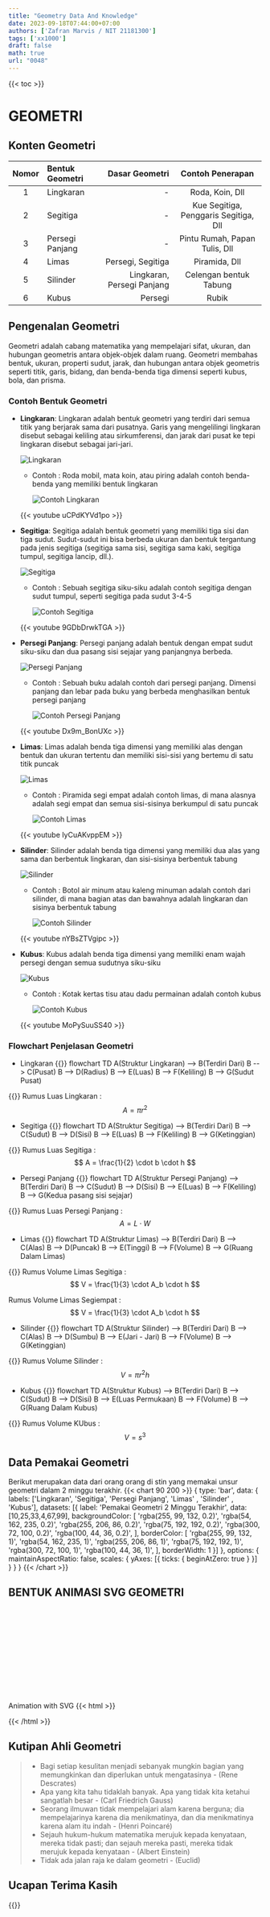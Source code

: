 ```yaml
---
title: "Geometry Data And Knowledge"
date: 2023-09-18T07:44:00+07:00
authors: ['Zafran Marvis / NIT 21181300']
tags: ['xx1000']
draft: false
math: true
url: "0048"
---
```

{{< toc >}}

# GEOMETRI

## Konten Geometri
Nomor | Bentuk Geometri | Dasar Geometri | Contoh Penerapan
:-: | :- | -: | :-:
1 | Lingkaran | - | Roda, Koin, Dll
2 | Segitiga | - | Kue Segitiga, Penggaris Segitiga, Dll
3 | Persegi Panjang | - | Pintu Rumah, Papan Tulis, Dll
4 | Limas | Persegi, Segitiga | Piramida, Dll
5 | Silinder | Lingkaran, Persegi Panjang | Celengan bentuk Tabung
6 | Kubus | Persegi | Rubik

## Pengenalan Geometri
Geometri adalah cabang matematika yang mempelajari sifat, ukuran, dan hubungan geometris antara objek-objek dalam ruang. 
Geometri membahas bentuk, ukuran, properti sudut, jarak, dan hubungan antara objek geometris seperti titik, garis, bidang, dan benda-benda tiga dimensi seperti kubus, bola, dan prisma.


### Contoh Bentuk Geometri

+ **Lingkaran**: Lingkaran adalah bentuk geometri yang terdiri dari semua titik yang berjarak sama dari pusatnya. Garis yang mengelilingi lingkaran disebut sebagai keliling atau sirkumferensi, dan jarak dari pusat ke tepi lingkaran disebut sebagai jari-jari.

	![Lingkaran](https://i.pinimg.com/564x/e5/89/ea/e589ea36b034a6885229d832f54da7c3.jpg)
	
	- Contoh : Roda mobil, mata koin, atau piring adalah contoh benda-benda yang memiliki bentuk lingkaran
		
		![Contoh Lingkaran](https://i2.wp.com/nurfasta.com/wp-content/uploads/2019/09/Benda-Berbentuk-Lingkaran.jpg)
	
	{{< youtube uCPdKYVd1po >}}

+ **Segitiga**: Segitiga adalah bentuk geometri yang memiliki tiga sisi dan tiga sudut. Sudut-sudut ini bisa berbeda ukuran dan bentuk tergantung pada jenis segitiga (segitiga sama sisi, segitiga sama kaki, segitiga tumpul, segitiga lancip, dll.).

	![Segitiga](https://i.pinimg.com/564x/7a/36/a1/7a36a10c87e3683572c2294deae090a0.jpg)
	
	- Contoh : Sebuah segitiga siku-siku adalah contoh segitiga dengan sudut tumpul, seperti segitiga pada sudut 3-4-5
	
		![Contoh Segitiga](https://i0.wp.com/lh3.googleusercontent.com/-KnQzEpKNGLE/WxJn4L2Z_MI/AAAAAAAAHnw/2POEcoeXakcfyekvefeQ4KfxXeRRgKBmwCLcBGAs/s1600/Benda%2BBerbentuk%2BSegitiga.png)
	
	{{< youtube 9GDbDrwkTGA >}}
	
+ **Persegi Panjang**: Persegi panjang adalah bentuk dengan empat sudut siku-siku dan dua pasang sisi sejajar yang panjangnya berbeda.

	![Persegi Panjang](https://2.bp.blogspot.com/-39dSM5pfibc/XMUyyLyEzzI/AAAAAAAABD8/fZNpu4pjYeoxKm60NrCu1v8iDNQIRRRdQCLcBGAs/s1600/persegi%2Bpanjang.png)
	
	- Contoh :  Sebuah buku adalah contoh dari persegi panjang. Dimensi panjang dan lebar pada buku yang berbeda menghasilkan bentuk persegi panjang
		
		![Contoh Persegi Panjang](https://1.bp.blogspot.com/-aEHSK6OBSIU/XpwKQAKO1II/AAAAAAAAA7U/jProncdbH2UfByzgoS0Ee3bNa6u4JsbYQCLcBGAsYHQ/s1600/persegi%2BPANJANG.jpg)
	
	{{< youtube Dx9m_BonUXc >}}

+ **Limas**:  Limas adalah benda tiga dimensi yang memiliki alas dengan bentuk dan ukuran tertentu dan memiliki sisi-sisi yang bertemu di satu titik puncak

	![Limas](https://rumushitung.com/wp-content/uploads/2015/02/macam-macam-bentuk-limas.png)
	
	- Contoh : Piramida segi empat adalah contoh limas, di mana alasnya adalah segi empat dan semua sisi-sisinya berkumpul di satu puncak
	
		![Contoh Limas](https://2.bp.blogspot.com/-mZXNneBmF8E/WB2Kxfpg27I/AAAAAAAAAG0/fdrcUUT32-MiXc-Gk3npaal1gggfAs-3wCLcB/s1600/piramida.jpg)
	
	{{< youtube IyCuAKvppEM >}}
	
+ **Silinder**: Silinder adalah benda tiga dimensi yang memiliki dua alas yang sama dan berbentuk lingkaran, dan sisi-sisinya berbentuk tabung

	![Silinder](https://4.bp.blogspot.com/-Qqy_8ROvM-Y/VMz-qxn27MI/AAAAAAAAAQ4/d9tHO9ngfZw/s1600/Tabung.png)
	
	- Contoh :  Botol air minum atau kaleng minuman adalah contoh dari silinder, di mana bagian atas dan bawahnya adalah lingkaran dan sisinya berbentuk tabung
		
		![Contoh Silinder](https://1.bp.blogspot.com/-boVk-PoyATc/T3gaNCsKWfI/AAAAAAAAABE/_YS8_X52SxE/s1600/SILINDER.png)
	
	{{< youtube nYBsZTVgipc >}}

+ **Kubus**:  Kubus adalah benda tiga dimensi yang memiliki enam wajah persegi dengan semua sudutnya siku-siku

	![Kubus](https://2.bp.blogspot.com/-5iSnstmQKF0/UEM-h2VT9MI/AAAAAAAAAL0/LIJ7QRYzmN0/s1600/kubus.JPG)
	
	- Contoh : Kotak kertas tisu atau dadu permainan adalah contoh kubus
	
		![Contoh Kubus](https://i.ytimg.com/vi/7zX1BJksLg0/maxresdefault.jpg)
	
	{{< youtube MoPySuuSS40 >}}
	
### Flowchart Penjelasan Geometri

+ Lingkaran
{{<mermaid>}}
flowchart TD
    A(Struktur Lingkaran) --> B(Terdiri Dari)
    B --> C(Pusat)
    B --> D(Radius)
    B --> E(Luas)
    B --> F(Keliling)
	B --> G(Sudut Pusat)


{{</mermaid>}}
Rumus Luas Lingkaran : 
$$
A = \pi r^2
$$

+ Segitiga
{{<mermaid>}}
flowchart TD
    A(Struktur Segitiga) --> B(Terdiri Dari)
    B --> C(Sudut)
    B --> D(Sisi)
    B --> E(Luas)
    B --> F(Keliling)
	B --> G(Ketinggian)
	
{{</mermaid>}}
Rumus Luas Segitiga : 
$$
A = \frac{1}{2} \cdot b \cdot h
$$


+ Persegi Panjang
{{<mermaid>}}
flowchart TD
    A(Struktur Persegi Panjang) --> B(Terdiri Dari)
    B --> C(Sudut)
    B --> D(Sisi)
    B --> E(Luas)
    B --> F(Keliling)
	B --> G(Kedua pasang sisi sejajar)
	
{{</mermaid>}}
Rumus Luas Persegi Panjang : 
$$
A = L \cdot W
$$

+ Limas
{{<mermaid>}}
flowchart TD
    A(Struktur Limas) --> B(Terdiri Dari)
    B --> C(Alas)
    B --> D(Puncak)
    B --> E(Tinggi)
    B --> F(Volume)
	B --> G(Ruang Dalam Limas)
	
{{</mermaid>}}
Rumus Volume Limas Segitiga : 
$$
V = \frac{1}{3} \cdot A_b \cdot h
$$

Rumus Volume Limas Segiempat : 
$$
V = \frac{1}{3} \cdot A_b \cdot h
$$

+ Silinder
{{<mermaid>}}
flowchart TD
    A(Struktur Silinder) --> B(Terdiri Dari)
    B --> C(Alas)
    B --> D(Sumbu)
    B --> E(Jari - Jari)
    B --> F(Volume)
	B --> G(Ketinggian)
	
{{</mermaid>}}
Rumus Volume Silinder : 
$$
V = \pi r^2 h
$$

+ Kubus
{{<mermaid>}}
flowchart TD
    A(Struktur Kubus) --> B(Terdiri Dari)
    B --> C(Sudut)
    B --> D(Sisi)
    B --> E(Luas Permukaan)
    B --> F(Volume)
	B --> G(Ruang Dalam Kubus)
	
{{</mermaid>}}
Rumus Volume KUbus : 
$$
V = s^3
$$

## Data Pemakai Geometri
Berikut merupakan data dari orang orang di stin yang memakai unsur geometri dalam 2 minggu terakhir.
{{< chart 90 200 >}}
{
    type: 'bar',
    data: {
        labels: ['Lingkaran', 'Segitiga', 'Persegi Panjang', 'Limas' , 'Silinder' , 'Kubus'],
        datasets: [{
            label: 'Pemakai Geometri 2 Minggu Terakhir',
            data: [10,25,33,4,67,99],
            backgroundColor: [
                'rgba(255, 99, 132, 0.2)',
                'rgba(54, 162, 235, 0.2)',
                'rgba(255, 206, 86, 0.2)',
                'rgba(75, 192, 192, 0.2)',
				'rgba(300, 72, 100, 0.2)',
				'rgba(100, 44, 36, 0.2)',
            ],
            borderColor: [
                'rgba(255, 99, 132, 1)',
                'rgba(54, 162, 235, 1)',
                'rgba(255, 206, 86, 1)',
                'rgba(75, 192, 192, 1)',
				'rgba(300, 72, 100, 1)',
				'rgba(100, 44, 36, 1)',
            ],
            borderWidth: 1
        }]
    },
    options: {
        maintainAspectRatio: false,
        scales: {
            yAxes: [{
                ticks: {
                    beginAtZero: true
                }
            }]
        }
    }
}
{{< /chart >}}

## BENTUK ANIMASI SVG GEOMETRI
Animation with SVG
{{< html >}}
<svg width="200" height="200" xmlns="http://www.w3.org/2000/svg">
  <!-- Rectangle with animation -->
  <rect x="10" y="10" width="50" height="50" fill="blue">
    <animate attributeName="width" from="50" to="150" dur="2s" begin="0s" repeatCount="indefinite" />
    <animate attributeName="height" from="50" to="150" dur="2s" begin="0s" repeatCount="indefinite" />
    <animate attributeName="fill" values="blue;red;green;blue" dur="4s" begin="0s" repeatCount="indefinite" />
  </rect>
</svg>
{{< /html >}}

## Kutipan Ahli Geometri
> - Bagi setiap kesulitan menjadi sebanyak mungkin bagian yang memungkinkan dan diperlukan untuk mengatasinya - (Rene Descrates)
> - Apa yang kita tahu tidaklah banyak. Apa yang tidak kita ketahui sangatlah besar - (Carl Friedrich Gauss)
> - Seorang ilmuwan tidak mempelajari alam karena berguna; dia mempelajarinya karena dia menikmatinya, dan dia menikmatinya karena alam itu indah - (Henri Poincaré)
> - Sejauh hukum-hukum matematika merujuk kepada kenyataan, mereka tidak pasti; dan sejauh mereka pasti, mereka tidak merujuk kepada kenyataan - (Albert Einstein)
> - Tidak ada jalan raja ke dalam geometri - (Euclid)

## Ucapan Terima Kasih
{{<html>}}

<!DOCTYPE html>
<html>
<head>
    <title>Ucapan Dari Author</title>
	<script>
	// Contoh kode JavaScript
function greeting(name) {
    console.log("Hello, " + name + "!");
}

greeting("John");

	</script>
	<style>
	/* Contoh CSS */
body {
    font-family: Arial, sans-serif;
    background-color: #f0f0f0;
}

h1 {
    color: blue;
}

p {
    color: green;
}

	</style>
</head>
<body>
    <h1>Terima Kasih Telah Berkunjung Dan Membaca!</h1>
    <p>Ini adalah Laman Penjelasan Sederhana Dari Geometri</p>
</body>
</html>

{{</html>}}

## Connect To Author
+ [GitHub](https://github.com/NeganSmith92)

+ [Instagram](https://www.instagram.com/zframadhannn_)